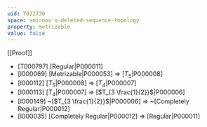 ```yaml
---
uid: T022730
space: smirnov's-deleted-sequence-topology
property: metrizable
value: false
---
```

[[Proof]]

* [T000797] [Regular|P000011]
* [I000069] [Metrizable|P000053] => [$T_5$|P000008]
* [I000112] [$T_5$|P000008] => [$T_4$|P000007]
* [I000113] [$T_4$|P000007] => [$T_{3 \frac{1}{2}}$|P000006]
* [I000149] ~[$T_{3 \frac{1}{2}}$|P000006] => ~[Completely Regular|P000012]
* [I000035] [Completely Regular|P000012] => [Regular|P000011]

